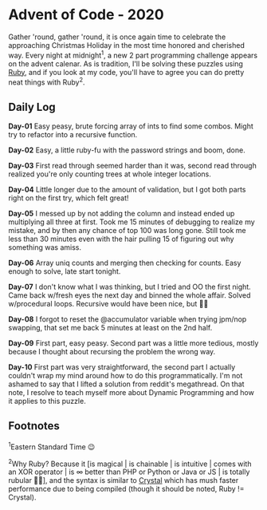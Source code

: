 # Advent of Code - 2020
Gather 'round, gather 'round, it is once again time to celebrate the approaching Christmas Holiday in the most time honored and cherished way. Every night at midnight<sup>1</sup>, a new 2 part programming challenge appears on the advent calenar. As is tradition, I'll be solving these puzzles using [Ruby](https://www.ruby-lang.org/en/), and if you look at my code, you'll have to agree you can do pretty neat things with Ruby<sup>2</sup>.


## Daily Log
**Day-01**
Easy peasy, brute forcing array of ints to find some combos. Might try to refactor into a recursive function.

**Day-02**
Easy, a little ruby-fu with the password strings and boom, done.

**Day-03**
First read through seemed harder than it was, second read through realized you're only counting trees at whole integer locations.

**Day-04**
Little longer due to the amount of validation, but I got both parts right on the first try, which felt great!

**Day-05**
I messed up by not adding the column and instead ended up multiplying all three at first. Took me 15 minutes of debugging to realize my mistake, and by then any chance of top 100 was long gone. Still took me less than 30 minutes even with the hair pulling 15 of figuring out why something was amiss.

**Day-06**
Array uniq counts and merging then checking for counts. Easy enough to solve, late start tonight.

**Day-07**
I don't know what I was thinking, but I tried and OO the first night. Came back w/fresh eyes the next day and binned the whole affair. Solved w/procedural loops. Recursive would have been nice, but 🤷‍♂️

**Day-08**
I forgot to reset the @accumulator variable when trying jpm/nop swapping, that set me back 5 minutes at least on the 2nd half.

**Day-09**
First part, easy peasy. Second part was a little more tedious, mostly because I thought about recursing the problem the wrong way.

**Day-10**
First part was very straightforward, the second part I actually couldn't wrap my mind around how to do this programmatically.
I'm not ashamed to say that I lifted a solution from reddit's megathread.
On that note, I resolve to teach myself more about Dynamic Programming and how it applies to this puzzle.


## Footnotes

<sup>1</sup>Eastern Standard Time 😉

<sup>2</sup>Why Ruby? Because it [is magical | is chainable | is intuitive | comes with an XOR operator | is ∞ better than PHP or Python or Java or JS | is totally rubular 🏄‍♂️], and the syntax is similar to [Crystal](https://crystal-lang.org/) which has mush faster performance due to being compiled (though it should be noted, Ruby != Crystal).
